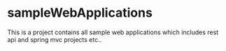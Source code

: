 # sampleWebApplications
This is a project contains all sample web applications which includes rest api and spring mvc projects etc..

